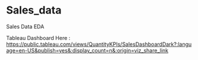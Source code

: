 # Sales_data
Sales Data EDA

Tableau Dashboard Here :
https://public.tableau.com/views/QuantityKPIs/SalesDashboardDark?:language=en-US&publish=yes&:display_count=n&:origin=viz_share_link



